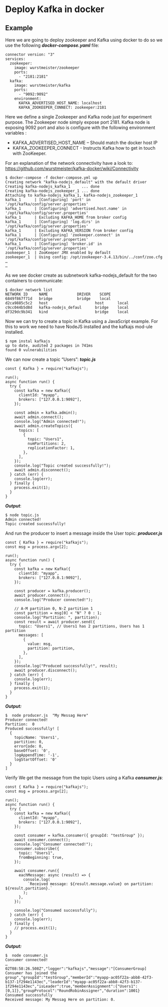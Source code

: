 # Deploy Kafka in docker

## Example
Here we are going to deploy zookeeper and Kafka using docker to do so we use the following ***docker-compose.yaml*** file:
```
connector version: "3"
services:
  zookeeper:
    image: wurstmeister/zookeeper
    ports:
      - "2181:2181"
  kafka:
    image: wurstmeister/kafka
    ports:
      - "9092:9092"
    environment:
      KAFKA_ADVERTISED_HOST_NAME: localhost
      KAFKA_ZOOKEEPER_CONNECT: zookeeper:2181
```
Here we define a single Zookeeper and Kafka node just for experiment purpose. The Zookeeper node simply expose port 2181. Kafka node is exposing 9092 port and also is configure with the following environment variables :
+ KAFKA_ADVERTISED_HOST_NAME – Should match the docker host IP
+ KAFKA_ZOOKEEPER_CONNECT - Instructs Kafka how to get in touch with ZooKeeper.

For an explanation of the network connectivity have a look to: https://github.com/wurstmeister/kafka-docker/wiki/Connectivity
```
$ docker-compose -f docker-compose.yml up
Creating network "kafka-nodejs_default" with the default driver
Creating kafka-nodejs_kafka_1     ... done
Creating kafka-nodejs_zookeeper_1 ... done
Attaching to kafka-nodejs_kafka_1, kafka-nodejs_zookeeper_1
kafka_1      | [Configuring] 'port' in '/opt/kafka/config/server.properties'
kafka_1      | [Configuring] 'advertised.host.name' in '/opt/kafka/config/server.properties'
kafka_1      | Excluding KAFKA_HOME from broker config
kafka_1      | [Configuring] 'log.dirs' in '/opt/kafka/config/server.properties'
kafka_1      | Excluding KAFKA_VERSION from broker config
kafka_1      | [Configuring] 'zookeeper.connect' in '/opt/kafka/config/server.properties'
kafka_1      | [Configuring] 'broker.id' in '/opt/kafka/config/server.properties'
zookeeper_1  | ZooKeeper JMX enabled by default
zookeeper_1  | Using config: /opt/zookeeper-3.4.13/bin/../conf/zoo.cfg
…
…
```

As we see docker create as subnetwork kafka-nodejs_default for the two containers to communicate:
```
$ docker network list
NETWORK ID     NAME             DRIVER    SCOPE
6849f867f71d   bridge           bridge    local
d2ca9885c5c2   host                     host      local
c9cc044b5d8d   kafka-nodejs_defaul      bridge    local
df329dc9b341   kind                     bridge    local
```
Now we can try to create a topic in Kafka using a JavaScript example. For this to work we need to have NodeJS installed and the kafkajs mod-ule installed.
```
$ npm instal kafkajs
up to date, audited 2 packages in 741ms
found 0 vulnerabilities
```

We can now create a topic “Users”: ***topic.js***
```
const { Kafka } = require("kafkajs");

run();
async function run() {
  try {
    const kafka = new Kafka({
      clientId: "myapp",
      brokers: ["127.0.0.1:9092"],
    });

    const admin = kafka.admin();
    await admin.connect();
    console.log("Admin connected!");
    await admin.createTopics({
      topics: [
        {
          topic: "Users1",
          numPartitions: 2,
          replicationFactor: 1,
        },
      ],
    });
    console.log("Topic created successfully!");
    await admin.disconnect();
  } catch (err) {
    console.log(err);
  } finally {
    process.exit(1);
  }
}
```

***Output***:
```
$ node topic.js
Admin connected!
Topic created successfully!
```

And run the producer to insert a message inside the User topic: ***producer.js***
```
const { Kafka } = require("kafkajs");
const msg = process.argv[2];

run();
async function run() {
  try {
    const kafka = new Kafka({
      clientId: "myapp",
      brokers: ["127.0.0.1:9092"],
    });

    const producer = kafka.producer();
    await producer.connect();
    console.log("Producer connected!");

    // A-M partition 0, N-Z partition 1
    const partition = msg[0] < "N" ? 0 : 1;
    console.log("Partition: ", partition);
    const result = await producer.send({
      topic: "Users1", // Users1 has 2 partitions, Users has 1 partition
      messages: [
        {
          value: msg,
          partition: partition,
        },
      ],
    });
    console.log("Produced successfully!", result);
    await producer.disconnect();
  } catch (err) {
    console.log(err);
  } finally {
    process.exit(1);
  }
}
```
***Output:***
```
$  node producer.js  "My Messag Here"
Producer connected!
Partition:  0
Produced successfully! [
  {
    topicName: 'Users1',
    partition: 0,
    errorCode: 0,
    baseOffset: '0',
    logAppendTime: '-1',
    logStartOffset: '0'
  }
]
```

Verify We get the message from the topic Users using a Kafka ***consumer.js***:
```
const { Kafka } = require("kafkajs");
const msg = process.argv[2];

run();
async function run() {
  try {
    const kafka = new Kafka({
      clientId: "myapp",
      brokers: ["127.0.0.1:9092"],
    });

    const consumer = kafka.consumer({ groupId: "testGroup" });
    await consumer.connect();
    console.log("Consumer connected!");
    consumer.subscribe({
      topic: "Users1",
      fromBeginning: true,
    });

    await consumer.run({
      eachMessage: async (result) => {
        console.log(
          `Received message: ${result.message.value} on partition: ${result.partition}.`
        );
      },
    });

    console.log("Consumed successfully");
  } catch (err) {
    console.log(err);
  } finally {
    // process.exit(1);
  }
}
```
***Output:***
```
$  node consumer.js
Consumer connected!
…
02T08:58:26.508Z","logger":"kafkajs","message":"[ConsumerGroup] Consumer has joined the group","groupId":"testGroup","memberId":"myapp-ac05f22a-abb8-42f3-b137-1f294e1143ec","leaderId":"myapp-ac05f22a-abb8-42f3-b137-1f294e1143ec","isLeader":true,"memberAssignment":{"Users1":[0,1]},"groupProtocol":"RoundRobinAssigner","duration":1001}
Consumed successfully
Received message: My Messag Here on partition: 0.

